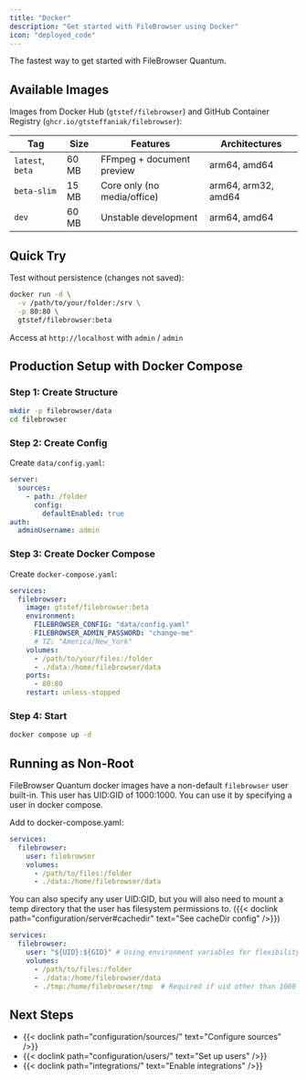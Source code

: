 ```yaml
---
title: "Docker"
description: "Get started with FileBrowser using Docker"
icon: "deployed_code"
---
```


The fastest way to get started with FileBrowser Quantum.

## Available Images

Images from Docker Hub (`gtstef/filebrowser`) and GitHub Container Registry (`ghcr.io/gtsteffaniak/filebrowser`):

| Tag | Size | Features | Architectures |
|-----|------|----------|---------------|
| `latest`, `beta` | 60 MB | FFmpeg + document preview | arm64, amd64 |
| `beta-slim` | 15 MB | Core only (no media/office) | arm64, arm32, amd64 |
| `dev` | 60 MB | Unstable development | arm64, amd64 |

## Quick Try

Test without persistence (changes not saved):

```bash
docker run -d \
  -v /path/to/your/folder:/srv \
  -p 80:80 \
  gtstef/filebrowser:beta
```

Access at `http://localhost` with `admin` / `admin`

## Production Setup with Docker Compose

### Step 1: Create Structure

```bash
mkdir -p filebrowser/data
cd filebrowser
```

### Step 2: Create Config

Create `data/config.yaml`:

```yaml
server:
  sources:
    - path: /folder
      config:
        defaultEnabled: true
auth:
  adminUsername: admin
```

### Step 3: Create Docker Compose

Create `docker-compose.yaml`:

```yaml
services:
  filebrowser:
    image: gtstef/filebrowser:beta
    environment:
      FILEBROWSER_CONFIG: "data/config.yaml"
      FILEBROWSER_ADMIN_PASSWORD: "change-me"
      # TZ: "America/New_York"
    volumes:
      - /path/to/your/files:/folder
      - ./data:/home/filebrowser/data
    ports:
      - 80:80
    restart: unless-stopped
```

### Step 4: Start

```bash
docker compose up -d
```

## Running as Non-Root

FileBrowser Quantum docker images have a non-default  `filebrowser` user built-in. This user has UID:GID of 1000:1000. You can use it by specifying a user in docker compose.

Add to docker-compose.yaml:

```yaml
services:
  filebrowser:
    user: filebrowser
    volumes:
      - /path/to/files:/folder
      - ./data:/home/filebrowser/data
```

You can also specify any user UID:GID, but you will also need to mount a temp directory that the user has filesystem permissions to. ({{< doclink path="configuration/server#cachedir" text="See cacheDir config" />}})


```yaml
services:
  filebrowser:
    user: "${UID}:${GID}" # Using environment variables for flexibility
    volumes:
      - /path/to/files:/folder
      - ./data:/home/filebrowser/data
      - ./tmp:/home/filebrowser/tmp  # Required if uid other than 1000
```

## Next Steps

- {{< doclink path="configuration/sources/" text="Configure sources" />}}
- {{< doclink path="configuration/users/" text="Set up users" />}}
- {{< doclink path="integrations/" text="Enable integrations" />}}

